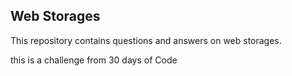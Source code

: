 ## Web Storages

This repository contains questions and answers on web storages.

this is a challenge from 30 days of Code
